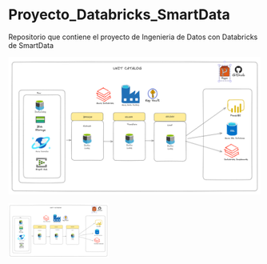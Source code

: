# Proyecto_Databricks_SmartData
Repositorio que contiene el proyecto de Ingenieria de Datos con Databricks de SmartData

![Imagen no disponible](Arquitectura_proyecto.png)

<img src="Arquitectura_proyecto.png" alt="Logo" width="200"/>
